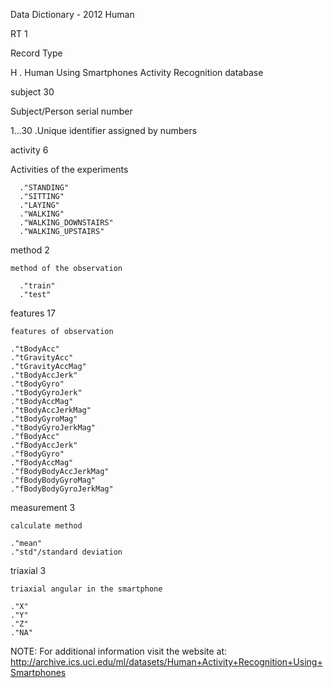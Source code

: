 Data Dictionary - 2012 Human

 RT   1
  
   Record Type
   
   H . Human Using Smartphones Activity Recognition database
      
 subject 30
  
   Subject/Person serial number
  
   1...30  .Unique identifier assigned by numbers
      
 activity 6
   
   Activities of the experiments
   
      ."STANDING"
      ."SITTING"
      ."LAYING"
      ."WALKING"
      ."WALKING_DOWNSTAIRS"
      ."WALKING_UPSTAIRS"
  
  method 2
  
    method of the observation
    
      ."train"
      ."test"
  
  features 17
  
    features of observation
    
    ."tBodyAcc"
    ."tGravityAcc"
    ."tGravityAccMag"
    ."tBodyAccJerk"
    ."tBodyGyro"
    ."tBodyGyroJerk"
    ."tBodyAccMag"
    ."tBodyAccJerkMag"
    ."tBodyGyroMag"
  	."tBodyGyroJerkMag"
  	."fBodyAcc"
  	."fBodyAccJerk"
    ."fBodyGyro"
   	."fBodyAccMag"
  	."fBodyBodyAccJerkMag"
	."fBodyBodyGyroMag"
  	."fBodyBodyGyroJerkMag"

  measurement 3
  
    calculate method
    
    ."mean"
    ."std"/standard deviation
    
  triaxial 3
  
    triaxial angular in the smartphone
    
    ."X"
    ."Y"
    ."Z"
    ."NA"
    
 
  NOTE: For additional information visit the website at: 
  http://archive.ics.uci.edu/ml/datasets/Human+Activity+Recognition+Using+Smartphones
